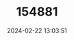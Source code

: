 ---
title: "154881"
category: "Porichthys oculofrenum"
draft: false
date: 2024-02-22 13:03:51
languages:
  English: ["Ocellated Toadfish"]
---